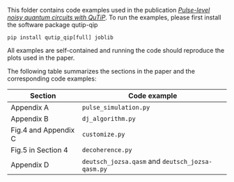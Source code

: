 This folder contains code examples used in the publication [*Pulse-level noisy quantum circuits with QuTiP*](https://arxiv.org/abs/2105.09902). To run the examples, please first install the software package qutip-qip
```
pip install qutip_qip[full] joblib
```
All examples are self-contained and running the code should reproduce the plots used in the paper.

The following table summarizes the sections in the paper and the corresponding code examples:

| Section | Code example |
| ----------- | ----------- |
| Appendix A | `pulse_simulation.py` |
| Appendix B | `dj_algorithm.py` |
| Fig.4 and Appendix C | `customize.py` |
| Fig.5 in Section 4 | `decoherence.py` |
| Appendix D | `deutsch_jozsa.qasm` and `deutsch_jozsa-qasm.py` |
